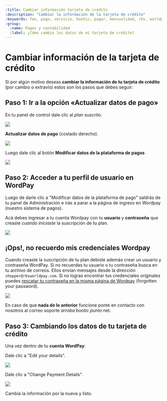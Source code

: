```yaml
---
:title: Cambiar información tarjeta de crédito 
:description: "Cambiar la información de la tarjeta de crédito"
:keywords: fee, pago, servicio, bootic, pagar, mensualidad, rbs, worldpay, tarjeta, crédito, subscripción
:group:
  :name: Pagos y contabilidad
  :label: ¿Cómo cambio los datos de mi tarjeta de crédito?
---
```

# Cambiar información de la tarjeta de crédito

Si por algún motivo deseas **cambiar la información de tu tarjeta de crédito** (por cambio o extravío) estos son los pasos que debes seguir:

## Paso 1: Ir a la opción «Actualizar datos de pago»

En tu panel de control dale clic al _plan suscrito_. 

<div class="captura">
    <div class="c-contenido"><img src="/img/admin/tc_cambiar_mi_cuenta.png"></div>
    <div class="c-pie">
        <strong></strong>
    </div>
</div>

**Actualizar datos de pago** (costado derecho).

<div class="captura">
    <div class="c-contenido"><img src="/img/admin/tc_cambiar_datos.png"></div>
    <div class="c-pie">
        <strong></strong>
    </div>
</div>

Luego dale clic al botón **Modificar datos de la plataforma de pagos**

<div class="captura">
    <div class="c-contenido"><img src="/img/admin/tc_cambiar_modificar_datos.png"></div>
    <div class="c-pie">
        <strong></strong>
    </div>
</div>


## Paso 2: Acceder a tu perfil de usuario en WordPay

Luego de darle clic a "Modificar datos de la plataforma de pago" saldrás de tu panel de Administración e irás a parar a la página de ingreso en Wordpay (nuestro sistema de pagos).

Acá debes ingresar a tu cuenta Wordpay con tu **usuario** y **contraseña** que creaste _cuando iniciaste_ la suscripción de tu plan. 

<div class="captura">
    <div class="c-contenido"><img src="/img/admin/tc_cambiar_login_wp.png"></div>
    <div class="c-pie">
        <strong></strong>
    </div>
</div>

## ¡Ops!, no recuerdo mis credenciales Wordpay

Cuando creaste la suscripción de tu plan debiste además crear un usuario y contraseña WordPay. Si no recuerdas tu usuario o tu contraseña busca en tu archivo de correos. Ellos envían mensajes desde la dirección `shopper@rbsworldpay.com`. Si no logras encontrar tus credenciales originales puedes [rescatar tu contraseña en la misma página de Wordpay](https://futurepay.worldpay.com/fp/jsp/common/login_shopper.jsp) (forgotten your password).

<div class="captura">
    <div class="c-contenido"><img src="/img/admin/tc_cambiar_rescatar_pass.png"></div>
    <div class="c-pie">
        <strong></strong>
    </div>
</div>

<div class="note info">
    <p>
        En caso de que <strong>nada de lo anterior</strong> funcione ponte en contacto con nosotros al correo soporte <em>arroba</em> bootic <em>punto</em> net.
    </p>
</div>

## Paso 3: Cambiando los datos de tu tarjeta de crédito

Una vez dentro de tu **cuenta WordPay**:

Dale clic a "Edit your details".

<div class="captura">
    <div class="c-contenido"><img src="/img/admin/tc_cambiar_home_wp.png"></div>
    <div class="c-pie">
        <strong></strong>
    </div>
</div>

Dale clic a "Change Payment Details".

<div class="captura">
    <div class="c-contenido"><img src="/img/admin/tc_cambiar_detalles_tarjeta.png"></div>
    <div class="c-pie">
        <strong></strong>
    </div>
</div>

Cambia la información por la nueva y listo.
